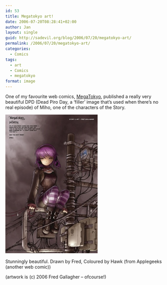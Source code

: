 ```yaml
---
id: 53
title: Megatokyo art!
date: 2006-07-20T08:28:41+02:00
author: Jan
layout: single
guid: http://sadevil.org/blog/2006/07/20/megatokyo-art/
permalink: /2006/07/20/megatokyo-art/
categories:
  - Comics
tags:
  - art
  - Comics
  - megatokyo
format: image
---
```

One of my favourite web comics, <a href="http://www.megatokyo.com/" target="_blank" rel="noopener">MegaTokyo</a>, published a really very beautiful DPD (Dead Piro Day, a &#8216;filler&#8217; image that&#8217;s used when there&#8217;s no real episode) of Miho, one of the characters of the Story.

<a href="http://www.megatokyo.com/index.php?strip_id=884" target="_blank" rel="noopener"><img src="/assets/images/2005/11/0884_G-sm.jpg" /></a>

Stunningly beautiful. Drawn by Fred, Coloured by Hawk (from Applegeeks (another web comic))

(artwork is (c) 2006 Fred Gallagher &#8211; ofcourse!)